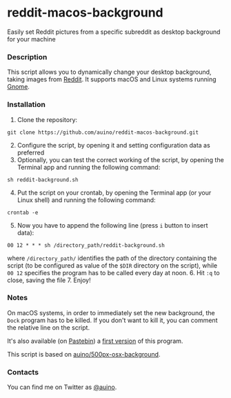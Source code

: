 # reddit-macos-background
Easily set Reddit pictures from a specific subreddit as desktop background for your machine

### Description ###

This script allows you to dynamically change your desktop background, taking images from [Reddit](https://reddit.com).
It supports macOS and Linux systems running [Gnome](https://www.gnome.org).

### Installation ###

1. Clone the repository:

```
git clone https://github.com/auino/reddit-macos-background.git
```

2. Configure the script, by opening it and setting configuration data as preferred
3. Optionally, you can test the correct working of the script, by opening the Terminal app and running the following command:

```
sh reddit-background.sh
```

4. Put the script on your crontab, by opening the Terminal app (or your Linux shell) and running the following command:

```
crontab -e
```

5. Now you have to append the following line (press `i` button to insert data):

```
00 12 * * * sh /directory_path/reddit-background.sh
```

where `/directory_path/` identifies the path of the directory containing the script (to be configured as value of the `$DIR` directory on the script), while `00 12` specifies the program has to be called every day at noon.
6. Hit `:q` to close, saving the file
7. Enjoy!

### Notes ###

On macOS systems, in order to immediately set the new background, the `Dock` program has to be killed.
If you don't want to kill it, you can comment the relative line on the script.

It's also available (on [Pastebin](http://pastebin.com)) a [first version](http://pastebin.com/G0TNUMXW) of this program.

This script is based on [auino/500px-osx-background](https://github.com/auino/500px-osx-background).

### Contacts ###

You can find me on Twitter as [@auino](https://twitter.com/auino).
